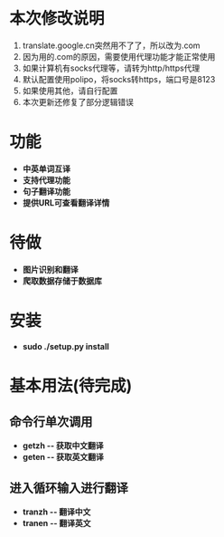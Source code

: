 # 本次修改说明
1. translate.google.cn突然用不了了，所以改为.com
2. 因为用的.com的原因，需要使用代理功能才能正常使用
3. 如果计算机有socks代理等，请转为http/https代理 
4. 默认配置使用polipo，将socks转https，端口号是8123
5. 如果使用其他，请自行配置
6. 本次更新还修复了部分逻辑错误

# 功能
* **中英单词互译**
* **支持代理功能**
* **句子翻译功能**
* **提供URL可查看翻译详情**

# 待做
* **图片识别和翻译**
* **爬取数据存储于数据库**

# 安装
* **sudo ./setup.py install**

# 基本用法(待完成)
## 命令行单次调用
* **getzh -- 获取中文翻译**
* **geten -- 获取英文翻译**

## 进入循环输入进行翻译
* **tranzh -- 翻译中文** 
* **tranen -- 翻译英文** 
